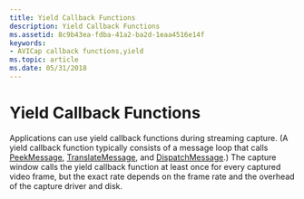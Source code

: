 ```yaml
---
title: Yield Callback Functions
description: Yield Callback Functions
ms.assetid: 8c9b43ea-fdba-41a2-ba2d-1eaa4516e14f
keywords:
- AVICap callback functions,yield
ms.topic: article
ms.date: 05/31/2018
---
```


# Yield Callback Functions

Applications can use yield callback functions during streaming capture. (A yield callback function typically consists of a message loop that calls [PeekMessage](https://msdn.microsoft.com/library/ms644943.aspx), [TranslateMessage](https://msdn.microsoft.com/library/ms644955.aspx), and [DispatchMessage](https://msdn.microsoft.com/library/ms644934.aspx).) The capture window calls the yield callback function at least once for every captured video frame, but the exact rate depends on the frame rate and the overhead of the capture driver and disk.

 

 




